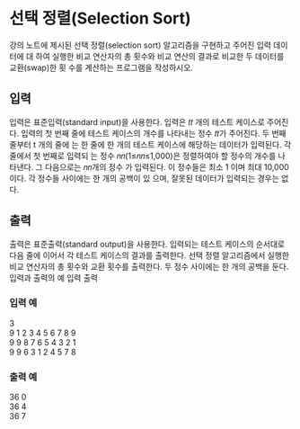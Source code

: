 # 선택 정렬(Selection Sort)
강의 노트에 제시된 선택 정렬(selection sort) 알고리즘을 구현하고 주어진 입력 데이터에 대 하여 실행한 비교 연산자의 총 횟수와 비교 연산의 결과로 비교한 두 데이터를 교환(swap)한 횟 수를 계산하는 프로그램을 작성하시오.
## 입력
입력은 표준입력(standard input)을 사용한다. 입력은 𝑡𝑡 개의 테스트 케이스로 주어진다. 입력의 첫 번째 줄에 테스트 케이스의 개수를 나타내는 정수 𝑡𝑡가 주어진다. 두 번째 줄부터 t 개의 줄에 는 한 줄에 한 개의 테스트 케이스에 해당하는 데이터가 입력된다. 각 줄에서 첫 번째로 입력되 는 정수 𝑛𝑛(1≤𝑛𝑛≤1,000)은 정렬하여야 할 정수의 개수를 나타낸다. 그 다음으로는 𝑛𝑛개의 정수 가 입력된다. 이 정수들은 최소 1 이며 최대 10,000 이다. 각 정수들 사이에는 한 개의 공백이 있 으며, 잘못된 데이터가 입력되는 경우는 없다.
## 출력
출력은 표준출력(standard output)을 사용한다. 입력되는 테스트 케이스의 순서대로 다음 줄에 이어서 각 테스트 케이스의 결과를 출력한다. 선택 정렬 알고리즘에서 실행한 비교 연산자의 총 횟수와 교환 횟수를 출력한다. 두 정수 사이에는 한 개의 공백을 둔다.
입력과 출력의 예
입력 출력
  
### 입력 예
3  
9 1 2 3 4 5 6 7 8 9  
9 9 8 7 6 5 4 3 2 1  
9 9 6 3 1 2 4 5 7 8

### 출력 예
36 0  
36 4  
36 7
